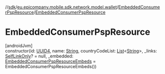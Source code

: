 //[sdk](../../../index.md)/[eu.epicompany.mobile.sdk.network.model.wallet](../index.md)/[EmbeddedConsumerPspResource](index.md)/[EmbeddedConsumerPspResource](-embedded-consumer-psp-resource.md)

# EmbeddedConsumerPspResource

[androidJvm]\
constructor(id: [UUID4](../../eu.epicompany.mobile.android.datatypes/index.md#229649042%2FClasslikes%2F462465411), name: [String](https://kotlinlang.org/api/latest/jvm/stdlib/kotlin/-string/index.html), countryCodeList: [List](https://kotlinlang.org/api/latest/jvm/stdlib/kotlin.collections/-list/index.html)&lt;[String](https://kotlinlang.org/api/latest/jvm/stdlib/kotlin/-string/index.html)&gt;, _links: [SelfLinkOnly](../../eu.epicompany.mobile.android.data.network.model.hypermedia/-self-link-only/index.md)? = null, _embedded: [EmbeddedConsumerPspResourceEmbeds](../-embedded-consumer-psp-resource-embeds/index.md) = EmbeddedConsumerPspResourceEmbeds())
